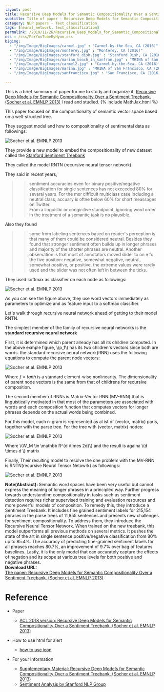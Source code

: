 ```yaml
---
layout: post
title: Recursive Deep Models for Semantic Compositionality Over a Sentiment Treebank
subtitle: Title of paper - Recursive Deep Models for Semantic Compositionality Over a Sentiment Treebank
category: NLP papers - Text_classification
tags: [neural_network, text_classification]
permalink: /2019/11/26/Recursive_Deep_Models_for_Semantic_Compositionality_Over_a_Sentiment_Treebank/
css : /css/ForYouTubeByHyun.css
bigimg: 
  - "/img/Image/BigImages/carmel.jpg" : "Carmel-by-the-Sea, CA (2016)"
  - "/img/Image/BigImages/monterey.jpg" : "Monterey, CA (2016)"
  - "/img/Image/BigImages/stanford_dish.jpg" : "Stanford Dish, CA (2016)"
  - "/img/Image/BigImages/marian_beach_in_sanfran.jpg" : "MRINA of San Francisco, CA (2016)"
  - "/img/Image/BigImages/carmel2.jpg" : "Carmel-by-the-Sea, CA (2016)"
  - "/img/Image/BigImages/marina.jpg" : "MRINA of San Francisco, CA (2016)"
  - "/img/Image/BigImages/sanfrancisco.jpg" : "San Francisco, CA (2016)"
  
---
```


This is a brief summary of paper for me to study and organize it, [Recursive Deep Models for Semantic Compositionality Over a Sentiment Treebank. (Socher et al. EMNLP 2013)](https://www.aclweb.org/anthology/D13-1170/) I read and studied. 
{% include MathJax.html %}

This paper focused on the compositionalty of semantic vector space based on a well-structed tree. 

They suggest model and how to compositionality of sentimental data as followings: 

![Socher et al. EMNLP 2013](/img/Image/NaturalLanguageProcessing/NLPLabs/Paper_Investigation/Text_Classification/2019-11-26-Recursive_Deep_Models_for_Semantic_Compositionality_Over_a_Sentiment_Treebank/SENT_tree_bank1.PNG)

They provide a new model to embed the compositionality of new dataset called the [Stanford Sentiment Treebank](https://nlp.stanford.edu/sentiment/)

They called the model RNTN (recursive neural tensor network).

They said in recent years, 

>> sentiment accuracies even for binary positive/negative classification for single sentences has not exceeded 80% for several years. For the mor difficult multiclass case including a neutral class, accuary is oftne below 60% for short meassages on Twitter.   
>> From a linguistic or conginitive standpoint, ignoring word order in the treatment of a semantic task is no plausible.


Also they found 

>> some from labeling sentences based on reader's perception is that many of them could be considered neutral. Besides they found that stronger sentiment often builds up in longer phrases and majority of the shorter phrases are neutral. Another observation is that most of annotators moved slider to on e fo the five position: negative, somewhat negative, neutral, somewhat positive, or positive. the extreme values were rarely used and the slider was not often left in between the ticks.

They used softmax as classifier on each node as followings: 

![Socher et al. EMNLP 2013](/img/Image/NaturalLanguageProcessing/NLPLabs/Paper_Investigation/Text_Classification/2019-11-26-Recursive_Deep_Models_for_Semantic_Compositionality_Over_a_Sentiment_Treebank/SENT_tree_bank2.PNG)

As you can see the figure above, they use word vectors immediately as parameters to optimize and as feature input to a softmax classifier.

Let's walk through recursive neural network ahead of getting to their model RNTN.

The simplest member of the family of recursive neural networks is the **standard recursive neural network**

First, it is determined which parent already has all its children computed. In the above exmple figure, \\(p_1\\) has its two children's vectors since both are words. the standard recursive neural network(RNN) uses the following equations to compute the parent node vectors:

![Socher et al. EMNLP 2013](/img/Image/NaturalLanguageProcessing/NLPLabs/Paper_Investigation/Text_Classification/2019-11-26-Recursive_Deep_Models_for_Semantic_Compositionality_Over_a_Sentiment_Treebank/SENT_tree_bank_equation1.PNG)

Where $f=tanh$ is a standard element-wise nonlinearity. The dimensionality of parent node vectors is the same from that of childrens for recursive composition.

The second member of RNNs is Matrix-Vector RNN (MV-RNN) that is linguistically motivated in that most of the parameters are associated with words and each composition function that computes vectors for longer phrases depends on the actual words being combined.

For this model, each n-gram is represented as al ist of (vector, matrix) paris, together with the parse tree. For the tree with (vector, matrix) nodes: 

![Socher et al. EMNLP 2013](/img/Image/NaturalLanguageProcessing/NLPLabs/Paper_Investigation/Text_Classification/2019-11-26-Recursive_Deep_Models_for_Semantic_Compositionality_Over_a_Sentiment_Treebank/SENT_tree_bank_equation2.PNG)

Where \\(W_M \in \mathbb R^{d \times 2d}\\) and the result is againa \\(d \times d \\) matrix

Finally, Their resulting model to resolve the one problem with the MV-RNN is RNTN(recursive Neural Tensor Netowrk) as followings:

![Socher et al. EMNLP 2013](/img/Image/NaturalLanguageProcessing/NLPLabs/Paper_Investigation/Text_Classification/2019-11-26-Recursive_Deep_Models_for_Semantic_Compositionality_Over_a_Sentiment_Treebank/SENT_tree_bank_equation3.PNG)

<div class="alert alert-info" role="alert"><i class="fa fa-info-circle"></i> <b>Note(Abstract): </b>
Semantic word spaces have been very useful but cannot express the meaning of longer phrases in a principled way. Further progress towards understanding compositionality in tasks such as sentiment detection requires richer supervised training and evaluation resources and more powerful models of composition. To remedy this, they introduce a Sentiment Treebank. It includes fine grained sentiment labels for 215,154 phrases in the parse trees of 11,855 sentences and presents new challenges for sentiment compositionality. To address them, they introduce the Recursive Neural Tensor Network. When trained on the new treebank, this model outperforms all previous methods on several metrics. It pushes the state of the art in single sentence positive/negative classification from 80% up to 85.4%. The accuracy of predicting fine-grained sentiment labels for all phrases reaches 80.7%, an improvement of 9.7% over bag of features baselines. Lastly, it is the only model that can accurately capture the effects of negation and its scope at various tree levels for both positive and negative phrases.
</div>
    
<div class="alert alert-success" role="alert"><i class="fa fa-paperclip fa-lg"></i> <b>Download URL: </b><br>
  <a href="https://www.aclweb.org/anthology/D13-1170/">The paper: Recursive Deep Models for Semantic Compositionality Over a Sentiment Treebank. (Socher et al. EMNLP 2013)</a>
</div>

# Reference 

- Paper 
  - [ACL 2018 version: Recursive Deep Models for Semantic Compositionality Over a Sentiment Treebank. (Socher et al. EMNLP 2013)](https://www.aclweb.org/anthology/D13-1170/)
  
- How to use html for alert
  - [how to use icon](http://idratherbewriting.com/documentation-theme-jekyll/mydoc_icons.html)
    
- For your information
  - [Supplementary Material: Recursive Deep Models for Semantic Compositionality Over a Sentiment Treebank. (Socher et al. EMNLP 2013)](https://www.aclweb.org/anthology/attachments/D13-1170.Attachment.pdf)
  - [Sentiment Analysis by Stanford NLP Group](https://nlp.stanford.edu/sentiment/)





























